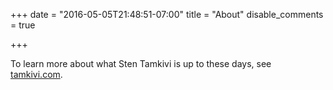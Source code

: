 +++
date = "2016-05-05T21:48:51-07:00"
title = "About"
disable_comments = true

+++

To learn more about what Sten Tamkivi is up to these days, see [tamkivi.com](https://tamkivi.com).
